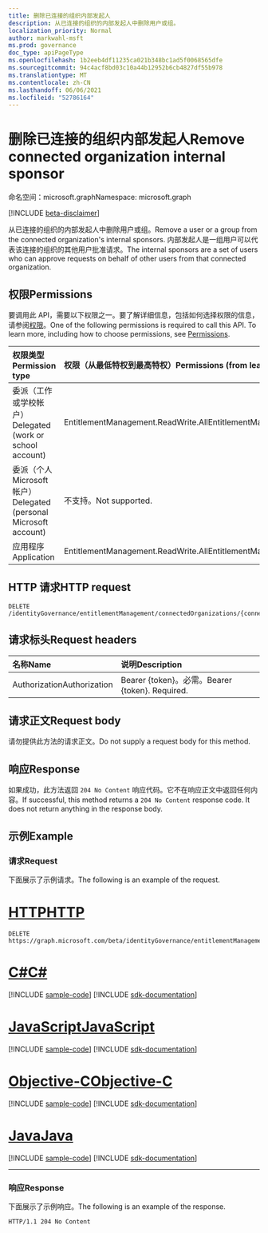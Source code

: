 ```yaml
---
title: 删除已连接的组织内部发起人
description: 从已连接的组织的内部发起人中删除用户或组。
localization_priority: Normal
author: markwahl-msft
ms.prod: governance
doc_type: apiPageType
ms.openlocfilehash: 1b2eeb4df11235ca021b348bc1ad5f0068565dfe
ms.sourcegitcommit: 94c4acf8bd03c10a44b12952b6cb4827df55b978
ms.translationtype: MT
ms.contentlocale: zh-CN
ms.lasthandoff: 06/06/2021
ms.locfileid: "52786164"
---
```

# <a name="remove-connected-organization-internal-sponsor"></a><span data-ttu-id="b7e45-103">删除已连接的组织内部发起人</span><span class="sxs-lookup"><span data-stu-id="b7e45-103">Remove connected organization internal sponsor</span></span>

<span data-ttu-id="b7e45-104">命名空间：microsoft.graph</span><span class="sxs-lookup"><span data-stu-id="b7e45-104">Namespace: microsoft.graph</span></span>

[!INCLUDE [beta-disclaimer](../../includes/beta-disclaimer.md)]

<span data-ttu-id="b7e45-105">从已连接的组织的内部发起人中删除用户或组。</span><span class="sxs-lookup"><span data-stu-id="b7e45-105">Remove a user or a group from the connected organization's internal sponsors.</span></span> <span data-ttu-id="b7e45-106">内部发起人是一组用户可以代表该连接的组织的其他用户批准请求。</span><span class="sxs-lookup"><span data-stu-id="b7e45-106">The internal sponsors are a set of users who can approve requests on behalf of other users from that connected organization.</span></span>

## <a name="permissions"></a><span data-ttu-id="b7e45-107">权限</span><span class="sxs-lookup"><span data-stu-id="b7e45-107">Permissions</span></span>
<span data-ttu-id="b7e45-p102">要调用此 API，需要以下权限之一。要了解详细信息，包括如何选择权限的信息，请参阅[权限](/graph/permissions-reference)。</span><span class="sxs-lookup"><span data-stu-id="b7e45-p102">One of the following permissions is required to call this API. To learn more, including how to choose permissions, see [Permissions](/graph/permissions-reference).</span></span>

|<span data-ttu-id="b7e45-110">权限类型</span><span class="sxs-lookup"><span data-stu-id="b7e45-110">Permission type</span></span>      | <span data-ttu-id="b7e45-111">权限（从最低特权到最高特权）</span><span class="sxs-lookup"><span data-stu-id="b7e45-111">Permissions (from least to most privileged)</span></span>              |
|:--------------------|:---------------------------------------------------------|
|<span data-ttu-id="b7e45-112">委派（工作或学校帐户）</span><span class="sxs-lookup"><span data-stu-id="b7e45-112">Delegated (work or school account)</span></span>     | <span data-ttu-id="b7e45-113">EntitlementManagement.ReadWrite.All</span><span class="sxs-lookup"><span data-stu-id="b7e45-113">EntitlementManagement.ReadWrite.All</span></span> |
|<span data-ttu-id="b7e45-114">委派（个人 Microsoft 帐户）</span><span class="sxs-lookup"><span data-stu-id="b7e45-114">Delegated (personal Microsoft account)</span></span> | <span data-ttu-id="b7e45-115">不支持。</span><span class="sxs-lookup"><span data-stu-id="b7e45-115">Not supported.</span></span>    |
|<span data-ttu-id="b7e45-116">应用程序</span><span class="sxs-lookup"><span data-stu-id="b7e45-116">Application</span></span> | <span data-ttu-id="b7e45-117">EntitlementManagement.ReadWrite.All</span><span class="sxs-lookup"><span data-stu-id="b7e45-117">EntitlementManagement.ReadWrite.All</span></span> |

## <a name="http-request"></a><span data-ttu-id="b7e45-118">HTTP 请求</span><span class="sxs-lookup"><span data-stu-id="b7e45-118">HTTP request</span></span>
<!-- { "blockType": "ignored" } -->
```http
DELETE /identityGovernance/entitlementManagement/connectedOrganizations/{connectedOrganizationId}/internalSponsors/{id}/$ref
```
## <a name="request-headers"></a><span data-ttu-id="b7e45-119">请求标头</span><span class="sxs-lookup"><span data-stu-id="b7e45-119">Request headers</span></span>
| <span data-ttu-id="b7e45-120">名称</span><span class="sxs-lookup"><span data-stu-id="b7e45-120">Name</span></span>       | <span data-ttu-id="b7e45-121">说明</span><span class="sxs-lookup"><span data-stu-id="b7e45-121">Description</span></span>|
|:---------------|:----------|
| <span data-ttu-id="b7e45-122">Authorization</span><span class="sxs-lookup"><span data-stu-id="b7e45-122">Authorization</span></span>  | <span data-ttu-id="b7e45-p103">Bearer {token}。必需。</span><span class="sxs-lookup"><span data-stu-id="b7e45-p103">Bearer {token}. Required.</span></span> |

## <a name="request-body"></a><span data-ttu-id="b7e45-125">请求正文</span><span class="sxs-lookup"><span data-stu-id="b7e45-125">Request body</span></span>
<span data-ttu-id="b7e45-126">请勿提供此方法的请求正文。</span><span class="sxs-lookup"><span data-stu-id="b7e45-126">Do not supply a request body for this method.</span></span>

## <a name="response"></a><span data-ttu-id="b7e45-127">响应</span><span class="sxs-lookup"><span data-stu-id="b7e45-127">Response</span></span>
<span data-ttu-id="b7e45-p104">如果成功，此方法返回 `204 No Content` 响应代码。它不在响应正文中返回任何内容。</span><span class="sxs-lookup"><span data-stu-id="b7e45-p104">If successful, this method returns a `204 No Content` response code. It does not return anything in the response body.</span></span>

## <a name="example"></a><span data-ttu-id="b7e45-130">示例</span><span class="sxs-lookup"><span data-stu-id="b7e45-130">Example</span></span>

### <a name="request"></a><span data-ttu-id="b7e45-131">请求</span><span class="sxs-lookup"><span data-stu-id="b7e45-131">Request</span></span>

<span data-ttu-id="b7e45-132">下面展示了示例请求。</span><span class="sxs-lookup"><span data-stu-id="b7e45-132">The following is an example of the request.</span></span>



# <a name="http"></a>[<span data-ttu-id="b7e45-133">HTTP</span><span class="sxs-lookup"><span data-stu-id="b7e45-133">HTTP</span></span>](#tab/http)
<!-- {
  "blockType": "request",
  "name": "delete_internalsponsor_from_connectedorganization"
}
-->
``` http
DELETE https://graph.microsoft.com/beta/identityGovernance/entitlementManagement/connectedOrganizations/{connectedOrganizationId}/internalSponsors/{id}/$ref
```
# <a name="c"></a>[<span data-ttu-id="b7e45-134">C#</span><span class="sxs-lookup"><span data-stu-id="b7e45-134">C#</span></span>](#tab/csharp)
[!INCLUDE [sample-code](../includes/snippets/csharp/delete-internalsponsor-from-connectedorganization-csharp-snippets.md)]
[!INCLUDE [sdk-documentation](../includes/snippets/snippets-sdk-documentation-link.md)]

# <a name="javascript"></a>[<span data-ttu-id="b7e45-135">JavaScript</span><span class="sxs-lookup"><span data-stu-id="b7e45-135">JavaScript</span></span>](#tab/javascript)
[!INCLUDE [sample-code](../includes/snippets/javascript/delete-internalsponsor-from-connectedorganization-javascript-snippets.md)]
[!INCLUDE [sdk-documentation](../includes/snippets/snippets-sdk-documentation-link.md)]

# <a name="objective-c"></a>[<span data-ttu-id="b7e45-136">Objective-C</span><span class="sxs-lookup"><span data-stu-id="b7e45-136">Objective-C</span></span>](#tab/objc)
[!INCLUDE [sample-code](../includes/snippets/objc/delete-internalsponsor-from-connectedorganization-objc-snippets.md)]
[!INCLUDE [sdk-documentation](../includes/snippets/snippets-sdk-documentation-link.md)]

# <a name="java"></a>[<span data-ttu-id="b7e45-137">Java</span><span class="sxs-lookup"><span data-stu-id="b7e45-137">Java</span></span>](#tab/java)
[!INCLUDE [sample-code](../includes/snippets/java/delete-internalsponsor-from-connectedorganization-java-snippets.md)]
[!INCLUDE [sdk-documentation](../includes/snippets/snippets-sdk-documentation-link.md)]

---


### <a name="response"></a><span data-ttu-id="b7e45-138">响应</span><span class="sxs-lookup"><span data-stu-id="b7e45-138">Response</span></span>

<span data-ttu-id="b7e45-139">下面展示了示例响应。</span><span class="sxs-lookup"><span data-stu-id="b7e45-139">The following is an example of the response.</span></span>

<!-- {
  "blockType": "response"
} -->
```http
HTTP/1.1 204 No Content
```

<!-- uuid: 8fcb5dbc-d5aa-4681-8e31-b001d5168d79
2015-10-25 14:57:30 UTC -->
<!--
{
  "type": "#page.annotation",
  "description": "Delete connected organization internal sponsor",
  "keywords": "",
  "section": "documentation",
  "tocPath": "",
  "suppressions": [
  ]
}
-->


